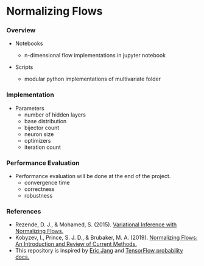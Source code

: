 # Normalizing Flows

### Overview

* Notebooks 
  * n-dimensional flow implementations in jupyter notebook

* Scripts
  * modular python implementations of multivariate folder

### Implementation 

* Parameters
  * number of hidden layers
  * base distribution
  * bijector count
  * neuron size
  * optimizers 
  * iteration count
  
### Performance Evaluation
* Performance evaluation will be done at the end of the project.
  * convergence time
  * correctness
  * robustness

### References
* Rezende, D. J., & Mohamed, S. (2015). [Variational Inference with Normalizing Flows.](https://arxiv.org/abs/1505.05770v6)
* Kobyzev, I., Prince, S. J. D., & Brubaker, M. A. (2019). [Normalizing Flows: An Introduction and Review of Current Methods.](https://arxiv.org/abs/1908.09257v4)
* This repository is inspired by [Eric Jang](https://github.com/ericjang/normalizing-flows-tutorial) and [TensorFlow probability docs.](https://www.tensorflow.org/probability)
